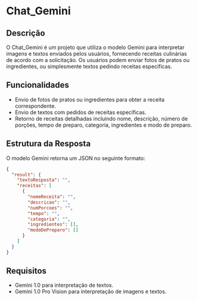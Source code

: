# Chat_Gemini

## Descrição

O Chat_Gemini é um projeto que utiliza o modelo Gemini para interpretar imagens e textos enviados pelos usuários, fornecendo receitas culinárias de acordo com a solicitação. Os usuários podem enviar fotos de pratos ou ingredientes, ou simplesmente textos pedindo receitas específicas.

## Funcionalidades

- Envio de fotos de pratos ou ingredientes para obter a receita correspondente.
- Envio de textos com pedidos de receitas específicas.
- Retorno de receitas detalhadas incluindo nome, descrição, número de porções, tempo de preparo, categoria, ingredientes e modo de preparo.

## Estrutura da Resposta

O modelo Gemini retorna um JSON no seguinte formato:

```json
{
  "result": {
    "textoResposta": "",
    "receitas": [
      {
        "nomeReceita": "",
        "descricao": "",
        "numPorcoes": "",
        "tempo": "",
        "categoria": "",
        "ingredientes": [],
        "modoDePreparo": []
      }
    ]
  }
}
```
## Requisitos
- Gemini 1.0 para interpretação de textos.
- Gemini 1.0 Pro Vision para interpretação de imagens e textos.
